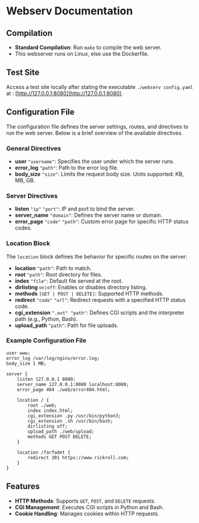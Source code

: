 # Webserv Documentation

## Compilation
- **Standard Compilation**: Run `make` to compile the web server.
- This webserver runs on Linux, else use the Dockerfile.

## Test Site
Access a test site locally after stating the executable `./webserv config.yaml` at : [http://127.0.0.1:8080](http://127.0.0.1:8080).

## Configuration File
The configuration file defines the server settings, routes, and directives to run the web server. Below is a brief overview of the available directives.

### General Directives
- **user** `"username"`: Specifies the user under which the server runs.
- **error_log** `"path"`: Path to the error log file.
- **body_size** `"size"`: Limits the request body size. Units supported: KB, MB, GB.

### Server Directives
- **listen** `"ip"` `"port"`: IP and port to bind the server.
- **server_name** `"domain"`: Defines the server name or domain.
- **error_page** `"code"` `"path"`: Custom error page for specific HTTP status codes.

### Location Block
The `location` block defines the behavior for specific routes on the server:
- **location** `"path"`: Path to match.
- **root** `"path"`: Root directory for files.
- **index** `"file"`: Default file served at the root.
- **dirlisting** `on|off`: Enables or disables directory listing.
- **methods** `[GET | POST | DELETE]`: Supported HTTP methods.
- **redirect** `"code"` `"url"`: Redirect requests with a specified HTTP status code.
- **cgi_extension** `".ext" "path"`: Defines CGI scripts and the interpreter path (e.g., Python, Bash).
- **upload_path** `"path"`: Path for file uploads.

### Example Configuration File
```plaintext
user www;
error_log /var/log/nginx/error.log;
body_size 1 MB;

server {
    listen 127.0.0.1 8080;
    server_name 127.0.0.1:8080 localhost:8080;
    error_page 404 ./web/error404.html;

    location / {
        root ./web;
        index index.html;
        cgi_extension .py /usr/bin/python3;
        cgi_extension .sh /usr/bin/bash;
        dirlisting off;
        upload_path ./web/upload;
        methods GET POST DELETE;
    }

    location /farfadet {
        redirect 301 https://www.rickroll.com;
    }
}
```

## Features
- **HTTP Methods**: Supports `GET`, `POST`, and `DELETE` requests.
- **CGI Management**: Executes CGI scripts in Python and Bash.
- **Cookie Handling**: Manages cookies within HTTP requests.
